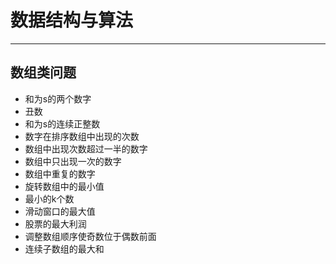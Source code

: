 # 数据结构与算法
---
## 数组类问题

* 和为s的两个数字
* 丑数
* 和为s的连续正整数
* 数字在排序数组中出现的次数
* 数组中出现次数超过一半的数字
* 数组中只出现一次的数字
* 数组中重复的数字
* 旋转数组中的最小值
* 最小的k个数
* 滑动窗口的最大值
* 股票的最大利润
* 调整数组顺序使奇数位于偶数前面
* 连续子数组的最大和


